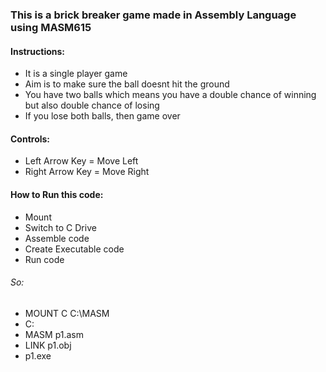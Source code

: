 ### This is a brick breaker game made in Assembly Language using MASM615

#### Instructions:
- It is a single player game
- Aim is to make sure the ball doesnt hit the ground
- You have two balls which means you have a double chance of winning but also double chance of losing
- If you lose both balls, then game over
               
#### Controls:
- Left Arrow Key = Move Left
- Right Arrow Key = Move Right

#### How to Run this code:
- Mount
- Switch to C Drive
- Assemble code
- Create Executable code    
- Run code

###### So: 
- MOUNT C C:\MASM
- C:
- MASM p1.asm
- LINK p1.obj
- p1.exe
